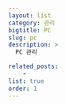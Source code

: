 ```yaml
---
layout: list
category: 관리
bigtitle: PC
slug: pc
description: >
  PC 관리

related_posts:
    -
list: true
order: 1
---
```

